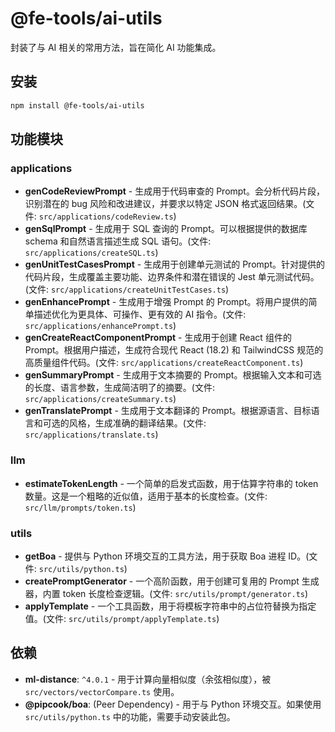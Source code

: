 # @fe-tools/ai-utils

封装了与 AI 相关的常用方法，旨在简化 AI 功能集成。

## 安装

```bash
npm install @fe-tools/ai-utils
```

## 功能模块

### applications

- **genCodeReviewPrompt** - 生成用于代码审查的 Prompt。会分析代码片段，识别潜在的 bug 风险和改进建议，并要求以特定 JSON 格式返回结果。(文件: `src/applications/codeReview.ts`)
- **genSqlPrompt** - 生成用于 SQL 查询的 Prompt。可以根据提供的数据库 schema 和自然语言描述生成 SQL 语句。(文件: `src/applications/createSQL.ts`)
- **genUnitTestCasesPrompt** - 生成用于创建单元测试的 Prompt。针对提供的代码片段，生成覆盖主要功能、边界条件和潜在错误的 Jest 单元测试代码。(文件: `src/applications/createUnitTestCases.ts`)
- **genEnhancePrompt** - 生成用于增强 Prompt 的 Prompt。将用户提供的简单描述优化为更具体、可操作、更有效的 AI 指令。(文件: `src/applications/enhancePrompt.ts`)
- **genCreateReactComponentPrompt** - 生成用于创建 React 组件的 Prompt。根据用户描述，生成符合现代 React (18.2) 和 TailwindCSS 规范的高质量组件代码。(文件: `src/applications/createReactComponent.ts`)
- **genSummaryPrompt** - 生成用于文本摘要的 Prompt。根据输入文本和可选的长度、语言参数，生成简洁明了的摘要。(文件: `src/applications/createSummary.ts`)
- **genTranslatePrompt** - 生成用于文本翻译的 Prompt。根据源语言、目标语言和可选的风格，生成准确的翻译结果。(文件: `src/applications/translate.ts`)

### llm

- **estimateTokenLength** - 一个简单的启发式函数，用于估算字符串的 token 数量。这是一个粗略的近似值，适用于基本的长度检查。(文件: `src/llm/prompts/token.ts`)

### utils

- **getBoa** - 提供与 Python 环境交互的工具方法，用于获取 Boa 进程 ID。(文件: `src/utils/python.ts`)
- **createPromptGenerator** - 一个高阶函数，用于创建可复用的 Prompt 生成器，内置 token 长度检查逻辑。(文件: `src/utils/prompt/generator.ts`)
- **applyTemplate** - 一个工具函数，用于将模板字符串中的占位符替换为指定值。(文件: `src/utils/prompt/applyTemplate.ts`)

## 依赖

- **ml-distance**: `^4.0.1` - 用于计算向量相似度（余弦相似度），被 `src/vectors/vectorCompare.ts` 使用。
- **@pipcook/boa**: (Peer Dependency) - 用于与 Python 环境交互。如果使用 `src/utils/python.ts` 中的功能，需要手动安装此包。